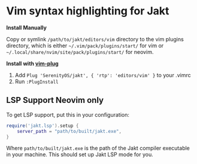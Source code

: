 # Vim syntax highlighting for Jakt

**Install Manually**

Copy or symlink `/path/to/jakt/editors/vim` directory to the vim plugins
directory, which is either `~/.vim/pack/plugins/start/` for vim or
`~/.local/share/nvim/site/pack/plugins/start/` for neovim.

**Install with [vim-plug](https://github.com/junegunn/vim-plug)**

 1. Add `Plug 'SerenityOS/jakt', { 'rtp': 'editors/vim' }` to your .vimrc
 2. Run `:PlugInstall`


## LSP Support **Neovim only**

To get LSP support, put this in your configuration:
```lua
require('jakt.lsp').setup {
    server_path = "path/to/built/jakt.exe",
}
```

Where `path/to/built/jakt.exe` is the path of the Jakt compiler executable
in your machine. This should set up Jakt LSP mode for you.
